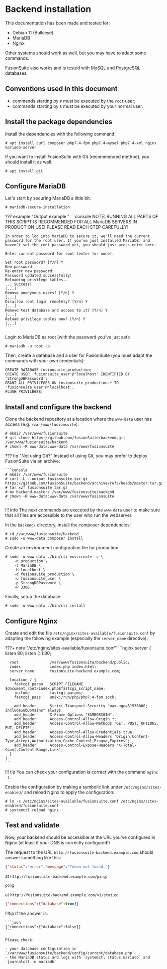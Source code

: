 # Backend installation

This documentation has been made and tested for:

- Debian 11 (Bullseye)
- MariaDB
- Nginx

Other systems should work as well, but you may have to adapt some commands.

FusionSuite also works and is tested with MySQL and PostgreSQL databases.

## Conventions used in this document

- commands starting by `#` must be executed by the `root` user;
- commands starting by `$` must be executed by your normal user.

## Install the package dependencies

Install the dependencies with the following command:

```console
# apt install curl composer php7.4-fpm php7.4-mysql php7.4-xml nginx mariadb-server
```

If you want to install FusionSuite with Git (recommended method), you should
install it as well:

```console
# apt install git
```

## Configure MariaDB

Let's start by securing MariaDB a little bit:

```console
# mariadb-secure-installation
```

??? example "Output example "
    ```console
    NOTE: RUNNING ALL PARTS OF THIS SCRIPT IS RECOMMENDED FOR ALL MariaDB
        SERVERS IN PRODUCTION USE!  PLEASE READ EACH STEP CAREFULLY!

    In order to log into MariaDB to secure it, we'll need the current
    password for the root user. If you've just installed MariaDB, and
    haven't set the root password yet, you should just press enter here.

    Enter current password for root (enter for none):

    Set root password? [Y/n] Y
    New password:
    Re-enter new password:
    Password updated successfully!
    Reloading privilege tables..
    ... Success!
    [...]
    Remove anonymous users? [Y/n] Y
    [...]
    Disallow root login remotely? [Y/n] Y
    [...]
    Remove test database and access to it? [Y/n] Y
    [...]
    Reload privilege tables now? [Y/n] Y
    [...]
    ```

Login to MariaDB as root (with the password you've just set):

```console
# mariadb -u root -p
```

Then, create a database and a user for FusionSuite (you must adapt the commands
with your own credentials):

```mysql
CREATE DATABASE fusionsuite_production;
CREATE USER 'fusionsuite_user'@'localhost' IDENTIFIED BY 'StrongDBPassword';
GRANT ALL PRIVILEGES ON fusionsuite_production.* TO 'fusionsuite_user'@'localhost';
FLUSH PRIVILEGES;
```

## Install and configure the backend

Clone the backend repository at a location where the `www-data` user has access
(e.g. `/var/www/fusionsuite`):

```console
# mkdir /var/www/fusionsuite
# git clone https://github.com/fusionSuite/backend.git /var/www/fusionsuite/backend
# chown -R www-data:www-data /var/www/fusionsuite
```

??? tip "Not using Git?"
    Instead of using Git, you may prefer to deploy FusionSuite via an archive:

    ```console
    # mkdir /var/www/fusionsuite
    # curl -L --output fusionsuite.tar.gz https://github.com/fusionSuite/backend/archive/refs/heads/master.tar.gz
    # tar xzf fusionsuite.tar.gz
    # mv backend-master/ /var/www/fusionsuite/backend
    # chown -R www-data:www-data /var/www/fusionsuite
    ```

!!! info
    The next commands are executed by the `www-data` user to make sure that all
    files are accessible to the user who run the webserver.

In the `backend/` directory, install the composer dependencies:

```console
# cd /var/www/fusionsuite/backend
# sudo -u www-data composer install
```

Create an environment configuration file for production:

```console
# sudo -u www-data ./bin/cli env:create -c \
    -n production \
    -t MariaDB \
    -H localhost \
    -d fusionsuite_production \
    -u fusionsuite_user \
    -p StrongDBPassword \
    -P 3306
```

Finally, setup the database:

```console
# sudo -u www-data ./bin/cli install
```

## Configure Nginx

Create and edit the file `/etc/nginx/sites-available/fusionsuite.conf` by
adapting the following example (especially the `server_name` directive):

???+ note "/etc/nginx/sites-available/fusionsuite.conf"
    ```nginx
    server {
      listen            80;
      listen            [::]:80;

      root              /var/www/fusionsuite/backend/public;
      index             index.php index.html;
      server_name       fusionsuite-backend.example.com;

      location / {
        fastcgi_param   SCRIPT_FILENAME $document_root/index.php$fastcgi_script_name;
        include         fastcgi_params;
        fastcgi_pass    unix:/run/php/php7.4-fpm.sock;

        add_header      Strict-Transport-Security "max-age=31536000; includeSubDomains" always;
        add_header      X-Frame-Options "SAMEORIGIN";
        add_header      Access-Control-Allow-Origin *;
        add_header      Access-Control-Allow-Methods 'GET, POST, OPTIONS, PUT, DELETE';
        add_header      Access-Control-Allow-Credentials true;
        add_header      Access-Control-Allow-Headers 'Origin,Content-Type,Accept,Authorization,Cache-Control,Pragma,Expires';
        add_header      Access-Control-Expose-Headers 'X-Total-Count,Content-Range,Link';
      }
    }
    ```

!!! tip
    You can check your configuration is correct with the command `nginx -t`.

Enable the configuration by making a symbolic link under `/etc/nginx/sites-enabled/`
 and reload Nginx to apply the configuration:

```console
# ln -s /etc/nginx/sites-available/fusionsuite.conf /etc/nginx/sites-enabled/fusionsuite.conf
# systemctl reload nginx
```

## Test and validate

Now, your backend should be accessible at the URL you've configured in Nginx
(at least if your DNS is correctly configured!)

The request to the URL `http://fusionsuite-backend.example.com` should answer
something like this:

```json
{"status":"error","message":"Token not found."}
```

at `http://fusionsuite-backend.example.com/ping`:

```console
pong
```

at `http://fusionsuite-backend.example.com/v1/status`:

```json
{"connections":{"database":true}}
```

!!!tip
    If the answer is:

    ```json
    {"connections":{"database":false}}
    ```

    Please check:

    - your database configuration in `/var/www/fusionsuite/backend/config/current/database.php`
    - the MariaDB status and logs with `systemctl status mariadb` and `journalctl -u mariadb`
